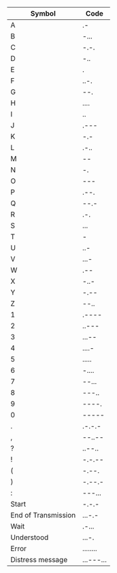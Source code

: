 | Symbol | Code |
| ------- | ------ |
| A | .- |
| B | -... |
| C | -.-. |
| D | -.. |
| E | . |
| F | ..-. |
| G | --. |
| H | .... |
| I | .. |
| J | .--- |
| K | -.- |
| L | .-.. |
| M | -- |
| N | -. |
| O | --- |
| P | .--. |
| Q | --.- |
| R | .-. |
| S | ... |
| T | - |
| U | ..- |
| V | ...- |
| W | .-- |
| X | -..- |
| Y | -.-- |
| Z | --.. |
| 1 | .---- |
| 2 | ..--- |
| 3 | ...-- |
| 4 | ....- |
| 5 | ..... |
| 6 | -.... |
| 7 | --... |
| 8 | ---.. |
| 9 | ----. |
| 0 | ----- |
| . | .-.-.- |
| , | --..-- |
| ? | ..--.. |
| ! | -.-.-- |
| ( | -.--. |
| ) | -.--.- |
| : | ---... |
| <CT> Start | -.-.- |
| <SK> End of Transmission | ...-.- |
| <AS> Wait | .-... |
| <SN> Understood | ...-. |
| <HH> Error | ........ |
| <SOS> Distress message | ...---... |
